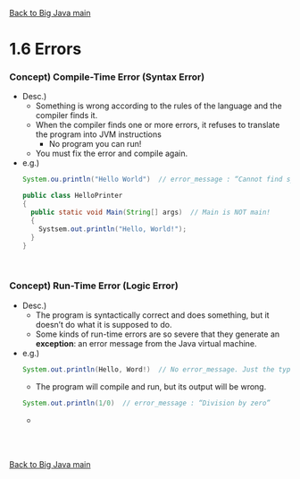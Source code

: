 [Back to Big Java main](../../../main.md)

# 1.6 Errors
### Concept) Compile-Time Error (Syntax Error)
- Desc.)
  - Something is wrong according to the rules of the language and the compiler finds it.
  - When the compiler finds one or more errors, it refuses to translate the program into JVM instructions
    - No program you can run!
  - You must fix the error and compile again.
- e.g.)
  ```java
  System.ou.println("Hello World")  // error_message : “Cannot find symbol ou”
  ```
  ```java
  public class HelloPrinter
  { 
    public static void Main(String[] args)  // Main is NOT main!
    { 
      Systsem.out.println("Hello, World!");
    }
  }
  ```

<br>

### Concept) Run-Time Error (Logic Error)
- Desc.)
  - The program is syntactically correct and does something, but it doesn’t do what it is supposed to do.
  - Some kinds of run-time errors are so severe that they generate an **exception**: an error message from the Java virtual machine.
- e.g.)
  ```java
  System.out.println(Hello, Word!)  // No error_message. Just the typo, not "World"
  ```
  - The program will compile and run, but its output will be wrong.
  ```java
  System.out.println(1/0)  // error_message : “Division by zero”
  ```
  - 

<br>



<br>

[Back to Big Java main](../../../main.md)